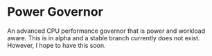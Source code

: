 # Power Governor
An advanced CPU performance governor that is power and workload aware.
This is in alpha and a stable branch currently does not exist.
However, I hope to have this soon.
